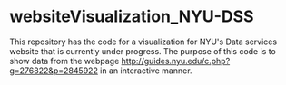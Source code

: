 # websiteVisualization_NYU-DSS

This repository has the code for a visualization for NYU's Data services website that is currently under progress. The purpose of this code is to show data from the webpage http://guides.nyu.edu/c.php?g=276822&p=2845922 in an interactive manner. 
